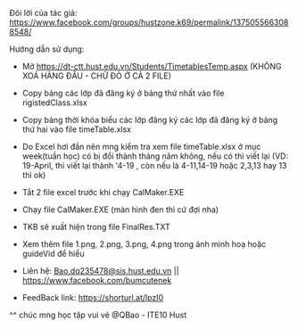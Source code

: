 Đôi lời của tác giả: https://www.facebook.com/groups/hustzone.k69/permalink/1375055663088548/

Hướng dẫn sử dụng:
- Mở https://dt-ctt.hust.edu.vn/Students/TimetablesTemp.aspx
(KHÔNG XOÁ HÀNG ĐẦU - CHỮ ĐỎ Ở CẢ 2 FILE)

- Copy bảng các lớp đã đăng ký ở bảng thứ nhất vào file rigistedClass.xlsx

- Copy bảng thời khóa biểu các lớp đăng ký các lớp đã đăng ký ở bảng thứ hai vào file timeTable.xlsx

- Do Excel hơi đần nên mng kiểm tra xem file timeTable.xlsx ở mục week(tuần học) có bị đổi thành 
tháng năm không, nếu có thì viết lại (VD: 19-April, thì viết lại thành '4-19 , còn nếu là 4-11,14-19
hoặc 2,3,13 hay 13 thì ok) 

- Tắt 2 file excel trước khi chạy CalMaker.EXE

- Chạy file CalMaker.EXE (màn hình đen thì cứ đợi nha)

- TKB sẽ xuất hiện trong file FinalRes.TXT

- Xem thêm file 1.png, 2.png, 3.png, 4.png trong ảnh minh hoạ hoặc guideVid để hiểu 

- Liên hệ: Bao.dq235478@sis.hust.edu.vn || https://www.facebook.com/bumcutenek

- FeedBack link: https://shorturl.at/lpzI0

^^ chúc mng học tập vui vẻ @QBao - ITE10 Hust
